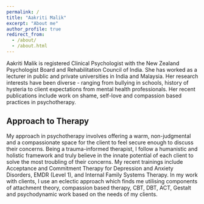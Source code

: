 ```yaml
---
permalink: /
title: "Aakriti Malik"
excerpt: "About me"
author_profile: true
redirect_from:
  - /about/
  - /about.html
---
```


Aakriti Malik is registered Clinical Psychologist with the New Zealand Psychologist Board and Rehabilitation Council of India. She has worked as a lecturer in public and private universities in India and Malaysia. Her research interests have been diverse - ranging from bullying in schools, history of hysteria to client expectations from mental health professionals. Her recent publications include work on shame, self-love and compassion based practices in psychotherapy.

## Approach to Therapy
My approach in psychotherapy involves offering a warm, non-judgmental and a compassionate space for the client to feel secure enough to discuss their concerns. Being a trauma-informed therapist, I follow a humanistic and holistic framework and truly believe in the innate potential of each client to solve the most troubling of their concerns. My recent trainings include Acceptance and Commitment Therapy for Depression and Anxiety Disorders, EMDR (Level 1), and Internal Family Systems Therapy. In my work with clients, I use an eclectic approach which finds me utilising components of attachment theory, compassion based therapy, CBT, DBT, ACT, Gestalt and psychodynamic work based on the needs of my clients.

